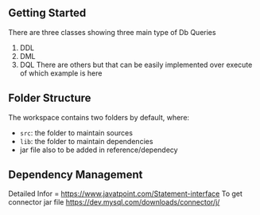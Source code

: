 ## Getting Started

There are three classes showing three main type of Db Queries 
1. DDL
2. DML
3. DQL
There are others but that can be easily implemented over execute of which example is here

## Folder Structure

The workspace contains two folders by default, where:

- `src`: the folder to maintain sources
- `lib`: the folder to maintain dependencies
- jar file also to be added in reference/dependecy

## Dependency Management

Detailed Infor = https://www.javatpoint.com/Statement-interface
To get connector jar file https://dev.mysql.com/downloads/connector/j/ 
